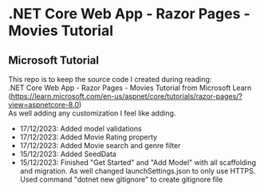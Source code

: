 <h1>.NET Core Web App - Razor Pages - Movies Tutorial</h1>
<h2>Microsoft Tutorial</h2>

This repo is to keep the source code I created during reading:</br>
.NET Core Web App - Razor Pages - Movies Tutorial from Microsoft Learn (https://learn.microsoft.com/en-us/aspnet/core/tutorials/razor-pages/?view=aspnetcore-8.0)</br>
As well adding any customization I feel like adding.

<ul>
<li>17/12/2023: Added model validations</li>
<li>17/12/2023: Added Movie Rating property</li>
<li>17/12/2023: Added Movie search and genre filter</li>
<li>15/12/2023: Added SeedData</li>
<li>15/12/2023: Finished "Get Started" and "Add Model" with all scaffolding and migration. As well changed launchSettings.json to only use HTTPS. Used command "dotnet new gitignore" to create gitignore file</li>
</ul>